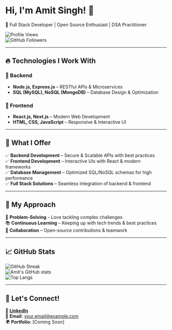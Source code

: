 # Hi, I'm Amit Singh! 👋  
🚀 Full Stack Developer | Open Source Enthusiast | DSA Practitioner  

![Profile Views](https://komarev.com/ghpvc/?username=amit-raj1&color=blue)  
![GitHub Followers](https://img.shields.io/github/followers/amit-raj1?style=social)  

---

## 🔥 Technologies I Work With  

### 📌 Backend  
- **Node.js, Express.js** – RESTful APIs & Microservices  
- **SQL (MySQL), NoSQL (MongoDB)** – Database Design & Optimization  

### 📌 Frontend  
- **React.js, Next.js** – Modern Web Development  
- **HTML, CSS, JavaScript** – Responsive & Interactive UI  

---

## 🎯 What I Offer  
✅ **Backend Development** – Secure & Scalable APIs with best practices  
✅ **Frontend Development** – Interactive UIs with React & modern frameworks  
✅ **Database Management** – Optimized SQL/NoSQL schemas for high performance  
✅ **Full Stack Solutions** – Seamless integration of backend & frontend  

---

## 🚀 My Approach  
🧩 **Problem-Solving** – Love tackling complex challenges  
📚 **Continuous Learning** – Keeping up with tech trends & best practices  
🤝 **Collaboration** – Open-source contributions & teamwork  

---

## 📈 GitHub Stats  
![GitHub Streak](https://github-readme-streak-stats.herokuapp.com/?user=amit-raj1&theme=tokyonight)  
![Amit's GitHub stats](https://github-readme-stats.vercel.app/api?username=amit-raj1&show_icons=true&theme=tokyonight)  
![Top Langs](https://github-readme-stats.vercel.app/api/top-langs/?username=amit-raj1&layout=compact&theme=tokyonight)  

---

## 💬 Let's Connect!  
🔗 [**LinkedIn**](https://linkedin.com/in/amit-singh)  
📧 **Email:** your.email@example.com  
🌍 **Portfolio:** [Coming Soon]  
